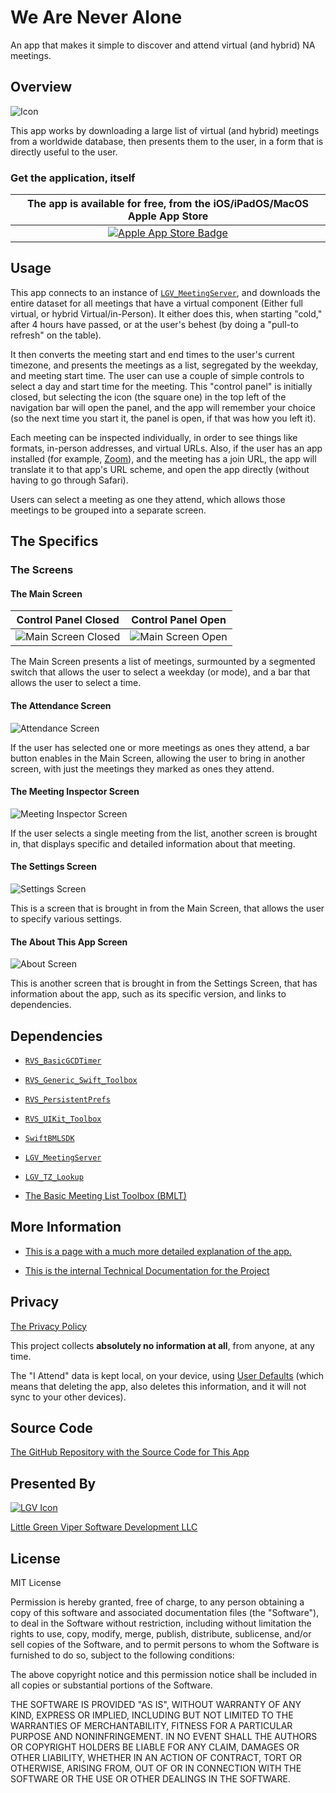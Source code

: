 # We Are Never Alone

An app that makes it simple to discover and attend virtual (and hybrid) NA meetings.

## Overview

![Icon](icon.png)

This app works by downloading a large list of virtual (and hybrid) meetings from a worldwide database, then presents them to the user, in a form that is directly useful to the user.

### Get the application, itself

|The app is available for free, from the iOS/iPadOS/MacOS Apple App Store|
|:-:|
|[![Apple App Store Badge](img/Download_on_the_App_Store_Badge_US-UK_RGB_blk_092917.svg)](https://apps.apple.com/us/app/we-are-never-alone/id6504826025)|

## Usage

This app connects to an instance of [`LGV_MeetingServer`](https://github.com/LittleGreenViper/LGV_MeetingServer), and downloads the entire dataset for all meetings that have a virtual component (Either full virtual, or hybrid Virtual/in-Person). It either does this, when starting "cold," after 4 hours have passed, or at the user's behest (by doing a "pull-to refresh" on the table).

It then converts the meeting start and end times to the user's current timezone, and presents the meetings as a list, segregated by the weekday, and meeting start time. The user can use a couple of simple controls to select a day and start time for the meeting. This "control panel" is initially closed, but selecting the icon (the square one) in the top left of the navigation bar will open the panel, and the app will remember your choice (so the next time you start it, the panel is open, if that was how you left it).

Each meeting can be inspected individually, in order to see things like formats, in-person addresses, and virtual URLs. Also, if the user has an app installed (for example, [Zoom](https://zoom.us)), and the meeting has a join URL, the app will translate it to that app's URL scheme, and open the app directly (without having to go through Safari).

Users can select a meeting as one they attend, which allows those meetings to be grouped into a separate screen.

## The Specifics

### The Screens

#### The Main Screen

| Control Panel Closed | Control Panel Open |
|:-:| :-: |
| ![Main Screen Closed](img/fig01.png) | ![Main Screen Open](img/fig02.png) |

The Main Screen presents a list of meetings, surmounted by a segmented switch that allows the user to select a weekday (or mode), and a bar that allows the user to select a time.

#### The Attendance Screen

![Attendance Screen](img/fig03.png)

If the user has selected one or more meetings as ones they attend, a bar button enables in the Main Screen, allowing the user to bring in another screen, with just the meetings they marked as ones they attend.

#### The Meeting Inspector Screen

![Meeting Inspector Screen](img/fig04.png)

If the user selects a single meeting from the list, another screen is brought in, that displays specific and detailed information about that meeting.

#### The Settings Screen

![Settings Screen](img/fig05.png)

This is a screen that is brought in from the Main Screen, that allows the user to specify various settings.

#### The About This App Screen

![About Screen](img/fig06.png)

This is another screen that is brought in from the Settings Screen, that has information about the app, such as its specific version, and links to dependencies.

## Dependencies

- [`RVS_BasicGCDTimer`](https://github.com/RiftValleySoftware/RVS_BasicGCDTimer)

- [`RVS_Generic_Swift_Toolbox`](https://github.com/RiftValleySoftware/RVS_Generic_Swift_Toolbox)

- [`RVS_PersistentPrefs`](https://github.com/RiftValleySoftware/RVS_PersistentPrefs)

- [`RVS_UIKit_Toolbox`](https://github.com/RiftValleySoftware/RVS_UIKit_Toolbox)

- [`SwiftBMLSDK`](https://github.com/LittleGreenViper/SwiftBMLSDK)

- [`LGV_MeetingServer`](https://github.com/LittleGreenViper/LGV_MeetingServer)

- [`LGV_TZ_Lookup`](https://github.com/LittleGreenViper/LGV_TZ_Lookup)

- [The Basic Meeting List Toolbox (BMLT)](https://bmlt.app)

## More Information

- [This is a page with a much more detailed explanation of the app.](https://littlegreenviper.com/the-virtual-na-meeting-finder-app/)

- [This is the internal Technical Documentation for the Project](https://littlegreenviper.github.io/VirtualMeetingFinder/)

## Privacy

[The Privacy Policy](https://littlegreenviper.com/the-virtual-na-meeting-finder-app#privacy)

This project collects **absolutely no information at all**, from anyone, at any time.

The "I Attend" data is kept local, on your device, using [User Defaults](https://developer.apple.com/documentation/foundation/userdefaults) (which means that deleting the app, also deletes this information, and it will not sync to your other devices).

## Source Code

[The GitHub Repository with the Source Code for This App](https://github.com/LittleGreenViper/VirtualMeetingFinder)

## Presented By

[![LGV Icon](LGV.png)](https://littlegreenviper.com)

[Little Green Viper Software Development LLC](https://littlegreenviper.com)

## License

MIT License
 
Permission is hereby granted, free of charge, to any person obtaining a copy
of this software and associated documentation files (the "Software"), to deal
in the Software without restriction, including without limitation the rights
to use, copy, modify, merge, publish, distribute, sublicense, and/or sell
copies of the Software, and to permit persons to whom the Software is
furnished to do so, subject to the following conditions:

The above copyright notice and this permission notice shall be included in all
copies or substantial portions of the Software.

THE SOFTWARE IS PROVIDED "AS IS", WITHOUT WARRANTY OF ANY KIND, EXPRESS OR
IMPLIED, INCLUDING BUT NOT LIMITED TO THE WARRANTIES OF MERCHANTABILITY,
FITNESS FOR A PARTICULAR PURPOSE AND NONINFRINGEMENT. IN NO EVENT SHALL THE
AUTHORS OR COPYRIGHT HOLDERS BE LIABLE FOR ANY CLAIM, DAMAGES OR OTHER
LIABILITY, WHETHER IN AN ACTION OF CONTRACT, TORT OR OTHERWISE, ARISING FROM,
OUT OF OR IN CONNECTION WITH THE SOFTWARE OR THE USE OR OTHER DEALINGS IN THE
SOFTWARE.

